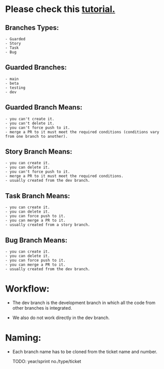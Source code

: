 # Please check this [tutorial.](https://www.youtube.com/watch?v=k20T9s5TkHY)

## Branches Types:

    - Guarded
    - Story
    - Task
    - Bug

## Guarded Branches:

    - main
    - beta
    - testing
    - dev

## Guarded Branch Means:

    - you can't create it.
    - you can't delete it.
    - you can't force push to it.
    - merge a PR to it must meet the required conditions (conditions vary from one branch to another).

## Story Branch Means:

    - you can create it.
    - you can delete it.
    - you can't force push to it.
    - merge a PR to it must meet the required conditions.
    - usually created from the dev branch.

## Task Branch Means:

    - you can create it.
    - you can delete it.
    - you can force push to it.
    - you can merge a PR to it.
    - usually created from a story branch.

## Bug Branch Means:

    - you can create it.
    - you can delete it.
    - you can force push to it.
    - you can merge a PR to it.
    - usually created from the dev branch.

# Workflow:

- The dev branch is the development branch in which all the code from other branches is integrated.

- We also do not work directly in the dev branch.

# Naming:

- Each branch name has to be cloned from the ticket name and number.

  TODO: year/sprint no./type/ticket
